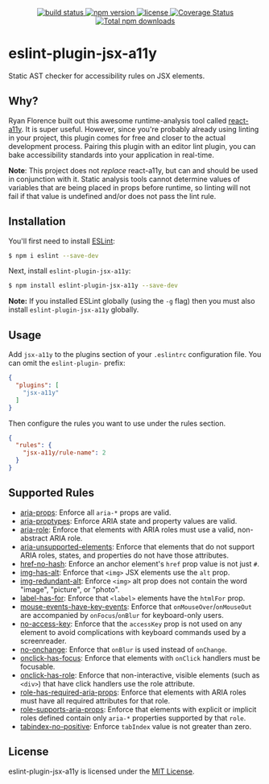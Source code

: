 <p align="center">
  <a href="https://travis-ci.org/evcohen/eslint-plugin-jsx-a11y">
    <img src="https://api.travis-ci.org/evcohen/eslint-plugin-jsx-a11y.svg?branch=master"
         alt="build status">
  </a>
  <a href="https://npmjs.org/package/eslint-plugin-jsx-a11y">
    <img src="https://img.shields.io/npm/v/eslint-plugin-jsx-a11y.svg"
         alt="npm version">
  </a>
  <a href="https://github.com/evcohen/eslint-plugin-jsx-a11y/blob/master/LICENSE.md">
    <img src="https://img.shields.io/npm/l/eslint-plugin-jsx-a11y.svg"
         alt="license">
  </a>
  <a href='https://coveralls.io/github/evcohen/eslint-plugin-jsx-a11y?branch=master'>
    <img src='https://coveralls.io/repos/github/evcohen/eslint-plugin-jsx-a11y/badge.svg?branch=master' alt='Coverage Status' />
  </a>
  <a href='https://npmjs.org/package/eslint-plugin-jsx-a11y'>
    <img src='https://img.shields.io/npm/dt/eslint-plugin-jsx-a11y.svg'
    alt='Total npm downloads' />
  </a>
</p>

# eslint-plugin-jsx-a11y

Static AST checker for accessibility rules on JSX elements.

## Why?
Ryan Florence built out this awesome runtime-analysis tool called [react-a11y](https://github.com/reactjs/react-a11y). It is super useful. However, since you're probably already using linting in your project, this plugin comes for free and closer to the actual development process. Pairing this plugin with an editor lint plugin, you can bake accessibility standards into your application in real-time.

**Note**: This project does not *replace* react-a11y, but can and should be used in conjunction with it. Static analysis tools cannot determine values of variables that are being placed in props before runtime, so linting will not fail if that value is undefined and/or does not pass the lint rule.

## Installation

You'll first need to install [ESLint](http://eslint.org):

```sh
$ npm i eslint --save-dev
```

Next, install `eslint-plugin-jsx-a11y`:

```sh
$ npm install eslint-plugin-jsx-a11y --save-dev
```

**Note:** If you installed ESLint globally (using the `-g` flag) then you must also install `eslint-plugin-jsx-a11y` globally.

## Usage

Add `jsx-a11y` to the plugins section of your `.eslintrc` configuration file. You can omit the `eslint-plugin-` prefix:

```json
{
  "plugins": [
    "jsx-a11y"
  ]
}
```


Then configure the rules you want to use under the rules section.

```json
{
  "rules": {
    "jsx-a11y/rule-name": 2
  }
}
```

## Supported Rules

- [aria-props](docs/rules/aria-props.md): Enforce all `aria-*` props are valid.
- [aria-proptypes](docs/rules/aria-proptypes.md): Enforce ARIA state and property values are valid.
- [aria-role](docs/rules/aria-role.md): Enforce that elements with ARIA roles must use a valid, non-abstract ARIA role.
- [aria-unsupported-elements](docs/rules/aria-unsupported-elements.md): Enforce that elements that do not support ARIA roles, states, and properties do not have those attributes.
- [href-no-hash](docs/rules/href-no-hash.md): Enforce an anchor element's `href` prop value is not just `#`.
- [img-has-alt](docs/rules/img-has-alt.md): Enforce that `<img>` JSX elements use the `alt` prop.
- [img-redundant-alt](docs/rules/img-redundant-alt.md): Enforce `<img>` alt prop does not contain the word "image", "picture", or "photo".
- [label-has-for](docs/rules/label-has-for.md): Enforce that `<label>` elements have the `htmlFor` prop.
- [mouse-events-have-key-events](docs/rules/mouse-events-have-key-events.md): Enforce that `onMouseOver`/`onMouseOut` are accompanied by `onFocus`/`onBlur` for keyboard-only users.
- [no-access-key](docs/rules/no-access-key.md): Enforce that the `accessKey` prop is not used on any element to avoid complications with keyboard commands used by a screenreader.
- [no-onchange](docs/rules/no-onchange.md): Enforce that `onBlur` is used instead of `onChange`.
- [onclick-has-focus](docs/rules/onclick-has-focus.md): Enforce that elements with `onClick` handlers must be focusable.
- [onclick-has-role](docs/rules/onclick-has-role.md): Enforce that non-interactive, visible elements (such as `<div>`) that have click handlers use the role attribute.
- [role-has-required-aria-props](docs/rules/role-has-required-aria-props.md): Enforce that elements with ARIA roles must have all required attributes for that role.
- [role-supports-aria-props](docs/rules/role-supports-aria-props.md): Enforce that elements with explicit or implicit roles defined contain only `aria-*` properties supported by that `role`.
- [tabindex-no-positive](docs/rules/tabindex-no-positive.md): Enforce `tabIndex` value is not greater than zero.

## License

eslint-plugin-jsx-a11y is licensed under the [MIT License](LICENSE.md).
